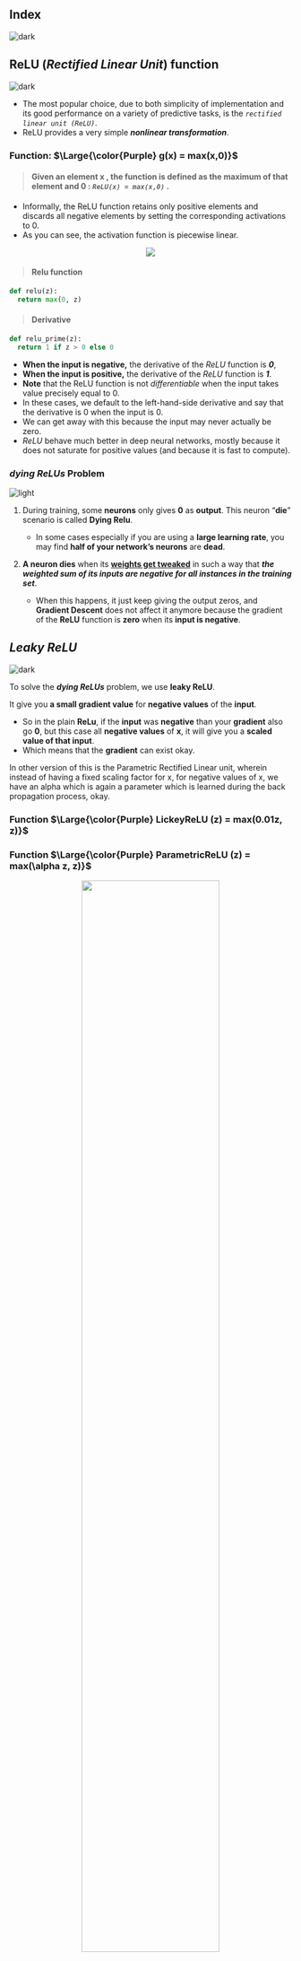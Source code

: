 ## Index
![dark](https://user-images.githubusercontent.com/12748752/141935752-90492d2e-7904-4f9f-a5a1-c4e59ddc3a33.png)

## ReLU (_Rectified Linear Unit_) function
![dark](https://user-images.githubusercontent.com/12748752/141935752-90492d2e-7904-4f9f-a5a1-c4e59ddc3a33.png)
* The most popular choice, due to both simplicity of implementation and its good performance on a variety of predictive tasks, is the _`rectified linear unit (ReLU)`_.
* ReLU provides a very simple _**nonlinear transformation**_.
### Function: $\Large{\color{Purple} g(x) = max(x,0)}$

> #### Given an element  x , the function is defined as the maximum of that element and  0 : _`ReLU(x) = max(x,0)`_ .
* Informally, the ReLU function retains only positive elements and discards all negative elements by setting the corresponding activations to 0. 
* As you can see, the activation function is piecewise linear.

<p align="center">
	<img src="https://user-images.githubusercontent.com/12748752/215332857-893ba6cd-0051-4d35-9813-2acd7318c171.png" />
</p>

> #### Relu function
```Python
def relu(z):
  return max(0, z)
```

> #### Derivative

```Python
def relu_prime(z):
  return 1 if z > 0 else 0
```
* **When the input is negative,** the derivative of the _ReLU_ function is _**0**_, 
* **When the input is positive,** the derivative of the _ReLU_ function is _**1**_. 
* **Note** that the ReLU function is not _differentiable_ when the input takes value precisely equal to 0. 
* In these cases, we default to the left-hand-side derivative and say that the derivative is 0 when the input is 0.
* We can get away with this because the input may never actually be zero. 
* _ReLU_ behave much better in deep neural networks, mostly because it does not saturate for positive values (and because it is fast to compute).

### _dying ReLUs_ Problem
![light](https://user-images.githubusercontent.com/12748752/136802581-e8e0607f-3472-44f7-a8b2-8ba82a0f8070.png)
1. During training, some **neurons** only gives **0** as **output**. This neuron “**die**” scenario is called   **Dying Relu**.
	* In some cases especially if you are using a **large learning rate**, you may find **half of your network’s neurons** are **dead**.

2. **A neuron dies** when its <ins><b>weights get tweaked</b></ins> in such a way that **_the weighted sum of its inputs are negative for all instances in the training set_**. 
	* When this happens, it just keep giving the output zeros, and **Gradient Descent** does not affect it anymore because the gradient of the **ReLU** function is **zero** when its **input is negative**.

## _Leaky ReLU_
![dark](https://user-images.githubusercontent.com/12748752/141935752-90492d2e-7904-4f9f-a5a1-c4e59ddc3a33.png)

To solve the **_dying ReLUs_** problem, we use **leaky ReLU**. 

It give you **a small gradient value** for **negative values** of the **input**. 
* So in the plain **ReLu**, if the **input** was **negative** than your **gradient** also go **0**, but this case all **negative values** of **x**, it will give you a **scaled value of that input**.
* Which means that the **gradient** can exist okay. 
	
In other version of this is the Parametric Rectified Linear unit, wherein instead of having a fixed scaling factor for x, for negative values of x, we have an alpha which is again a parameter which is learned during the back propagation process, okay.

###  Function $\Large{\color{Purple} LickeyReLU (z) = max(0.01z, z)}$
###  Function $\Large{\color{Purple} ParametricReLU (z) = max(\alpha z, z)}$

<p align="center">
	<img src="https://user-images.githubusercontent.com/12748752/215331150-91106642-3834-48d4-b092-d206dfdf6be0.png" width=70% /> 
</p>

> #### ReLu code
```Python
def leakyrelu(z, alpha):
	return max(alpha * z, z)
```

> #### Derivative

```Python
def leakyrelu_prime(z, alpha):
	return 1 if z > 0 else alpha
```

* The hyperparameter **_α_** defines how much the function “leaks”: it is the slope of the function for _z < 0_ and is typically set to _0.01_. 
* This small slope ensures that leaky ReLUs never die; they can go into a long coma, but they have a chance to eventually wake up. 
* A 2015 paper compared several variants of the ReLU activation function, and one of its conclusions was that the leaky variants always outperformed the strict ReLU activation function. 
* In fact, setting α = 0.2 (a huge leak) seemed to result in better performance than _`α = 0.01`_ (a small leak). 
#### _**Randomized leaky ReLU (RReLU)**_, 
* Where _**α**_ is picked randomly in a given range during training and is fixed to an average value during testing. 
* RReLU also performed fairly well and seemed to act as a regularizer (reducing the risk of overfitting the training set). 
#### _**Parametric leaky ReLU (PReLU)**_
* Finally, the paper evaluated the _**parametric leaky ReLU (PReLU)**_, where _**α**_ is authorized to be learned during training (instead of being a hyperparameter, it becomes a parameter that can be modified by backpropagation like any other parameter). 
* _**PReLU**_ was reported to strongly outperform ReLU on large image datasets, but on smaller datasets it runs the risk of overfitting the training set.

![light](https://user-images.githubusercontent.com/12748752/136802581-e8e0607f-3472-44f7-a8b2-8ba82a0f8070.png)

